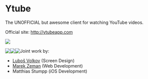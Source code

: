 Ytube
=====

The UNOFFICIAL but awesome client for watching YouTube videos.

Official site: http://ytubeapp.com

<a href="https://itunes.apple.com/us/app/ytube/id737063997?l=de&ls=1&mt=8"><img src="https://raw.github.com/MStumpp/Ytube/master/badge_ios.png"/></a>

<div style="float: left"><img src="https://raw.github.com/MStumpp/Ytube/master/youtube_screen_1.png"/></div>
<div style="float: left"><img src="https://raw.github.com/MStumpp/Ytube/master/youtube_screen_2.png"/></div>
<div style="float: left"><img src="https://raw.github.com/MStumpp/Ytube/master/youtube_screen_3.png"/></div>

Joint work by:
- [Luboš Volkov](http://dribbble.com/OtherPlanet) (Screen Design)
- [Marek Zeman](http://marekzeman.cz) (Web Development)
- Matthias Stumpp (iOS Development)

